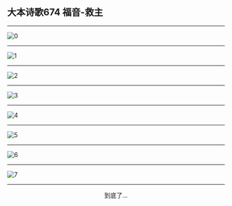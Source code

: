 
## 大本诗歌674 福音-救主
        
<div id="aplayer0"></div>

---

<img alt="0" data-original="/data/d0669/0">

---

<img alt="1" data-original="/data/d0669/1">

---

<img alt="2" data-original="/data/d0669/2">

---

<img alt="3" data-original="/data/d0669/3">

---

<img alt="4" data-original="/data/d0669/4">

---

<img alt="5" data-original="/data/d0669/5">

---

<img alt="6" data-original="/data/d0669/6">

---

<img alt="7" data-original="/data/d0669/7">

---

<p style="text-align: center">到底了...</p>

<script src="/js/dist-view.js"></script>

<script>
MAIN.id = 'd0669';
        
const ap0 = new APlayer({
    container: document.getElementById('aplayer0'),
    volume: 1,
    loop: 'none',
    preload: 'none',
    audio: [{
        name: '大本诗歌674.mp3',
        artist: '大本诗歌',
        url: 'https://res.wx.qq.com/voice/getvoice?mediaid=MzI0NTk3MDM5M18yMjQ3NDk2MDky',
        cover: '/favicon'
    }]
});
</script>
